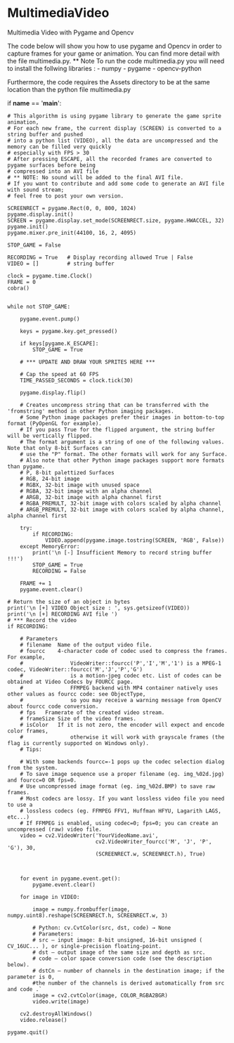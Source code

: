 # MultimediaVideo
Multimedia Video with Pygame and Opencv 

The code below will show you how to use pygame and Opencv in order to capture frames for your game or animation.
You can find more detail with the file multimedia.py. 
** Note
To run the code multimedia.py you will need to install the follwing libraries :
    - numpy 
    - pygame
    - opencv-python
    
Furthermore, the code requires the Assets directory to be at the same location than the python file multimedia.py

if __name__ == '__main__':

    # This algorithm is using pygame library to generate the game sprite animation,
    # For each new frame, the current display (SCREEN) is converted to a string buffer and pushed
    # into a python list (VIDEO), all the data are uncompressed and the memory can be filled very quickly
    # especially with FPS > 30 
    # After pressing ESCAPE, all the recorded frames are converted to pygame surfaces before being
    # compressed into an AVI file
    # ** NOTE: No sound will be added to the final AVI file.
    # If you want to contribute and add some code to generate an AVI file with sound stream;
    # feel free to post your own version.

    SCREENRECT = pygame.Rect(0, 0, 800, 1024)
    pygame.display.init()
    SCREEN = pygame.display.set_mode(SCREENRECT.size, pygame.HWACCEL, 32)
    pygame.init()
    pygame.mixer.pre_init(44100, 16, 2, 4095)

    STOP_GAME = False

    RECORDING = True   # Display recording allowed True | False
    VIDEO = []         # string buffer

    clock = pygame.time.Clock()
    FRAME = 0
    cobra()
    

    while not STOP_GAME:

        pygame.event.pump()

        keys = pygame.key.get_pressed()

        if keys[pygame.K_ESCAPE]:
            STOP_GAME = True

        # *** UPDATE AND DRAW YOUR SPRITES HERE ***

        # Cap the speed at 60 FPS
        TIME_PASSED_SECONDS = clock.tick(30)

        pygame.display.flip()
      
        # Creates uncompress string that can be transferred with the 'fromstring' method in other Python imaging packages.
        # Some Python image packages prefer their images in bottom-to-top format (PyOpenGL for example).
        # If you pass True for the flipped argument, the string buffer will be vertically flipped.
        # The format argument is a string of one of the following values. Note that only 8-bit Surfaces can
        # use the "P" format. The other formats will work for any Surface.
        # Also note that other Python image packages support more formats than pygame.
        # P, 8-bit palettized Surfaces
        # RGB, 24-bit image
        # RGBX, 32-bit image with unused space
        # RGBA, 32-bit image with an alpha channel
        # ARGB, 32-bit image with alpha channel first
        # RGBA_PREMULT, 32-bit image with colors scaled by alpha channel
        # ARGB_PREMULT, 32-bit image with colors scaled by alpha channel, alpha channel first

        try:
            if RECORDING:
                VIDEO.append(pygame.image.tostring(SCREEN, 'RGB', False))
        except MemoryError:
            print('\n [-] Insufficient Memory to record string buffer !!!')      
            STOP_GAME = True
            RECORDING = False 
              
        FRAME += 1
        pygame.event.clear()

    # Return the size of an object in bytes
    print('\n [+] VIDEO Object size : ', sys.getsizeof(VIDEO)) 
    print('\n [+] RECORDING AVI file ')
    # *** Record the video
    if RECORDING:

        # Parameters
        # filename	Name of the output video file.
        # fourcc	4-character code of codec used to compress the frames. For example,
        #               VideoWriter::fourcc('P','I','M','1') is a MPEG-1 codec, VideoWriter::fourcc('M','J','P','G')
        #               is a motion-jpeg codec etc. List of codes can be obtained at Video Codecs by FOURCC page.
        #               FFMPEG backend with MP4 container natively uses other values as fourcc code: see ObjectType,
        #               so you may receive a warning message from OpenCV about fourcc code conversion.
        # fps	Framerate of the created video stream.
        # frameSize	Size of the video frames.
        # isColor	If it is not zero, the encoder will expect and encode color frames,
        #               otherwise it will work with grayscale frames (the flag is currently supported on Windows only).
        # Tips:

        # With some backends fourcc=-1 pops up the codec selection dialog from the system.
        # To save image sequence use a proper filename (eg. img_%02d.jpg) and fourcc=0 OR fps=0.
        # Use uncompressed image format (eg. img_%02d.BMP) to save raw frames.
        # Most codecs are lossy. If you want lossless video file you need to use a
        # lossless codecs (eg. FFMPEG FFV1, Huffman HFYU, Lagarith LAGS, etc...)
        # If FFMPEG is enabled, using codec=0; fps=0; you can create an uncompressed (raw) video file.
        video = cv2.VideoWriter('YourVideoName.avi',
                                cv2.VideoWriter_fourcc('M', 'J', 'P', 'G'), 30,
                                (SCREENRECT.w, SCREENRECT.h), True)
                                
                                

        for event in pygame.event.get():
            pygame.event.clear()

        for image in VIDEO:
            
            image = numpy.frombuffer(image, numpy.uint8).reshape(SCREENRECT.h, SCREENRECT.w, 3)

            # Python: cv.CvtColor(src, dst, code) → None
            # Parameters:	
            # src – input image: 8-bit unsigned, 16-bit unsigned ( CV_16UC... ), or single-precision floating-point.
            # dst – output image of the same size and depth as src.
            # code – color space conversion code (see the description below).
            # dstCn – number of channels in the destination image; if the parameter is 0,
            #the number of the channels is derived automatically from src and code .`
            image = cv2.cvtColor(image, COLOR_RGBA2BGR)
            video.write(image)

        cv2.destroyAllWindows()
        video.release()
        
    pygame.quit()
